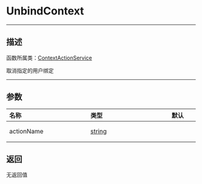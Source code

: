 # UnbindContext
-----------------------------------------------------------------------------------------
## 描述

函数所属类：[ContextActionService](/Api/Class/Input/ContextActionService.md)

取消指定的用户绑定

-----------------------------------------------------------------------------------------
## 参数

|<div style="width:200px">**名称**</div>|<div style="width:200px">**类型**</div>|<div style="width:200px">**默认**</div>|<div style="width:345px">**描述**</div>|
|:--------------------|:--------------------|:--------------------|:--------------------|
|actionName|[string](/Api/DataType/string.md)||自定义的名称，对应`BindAction`中使用的绑定名称|

## 返回

无返回值